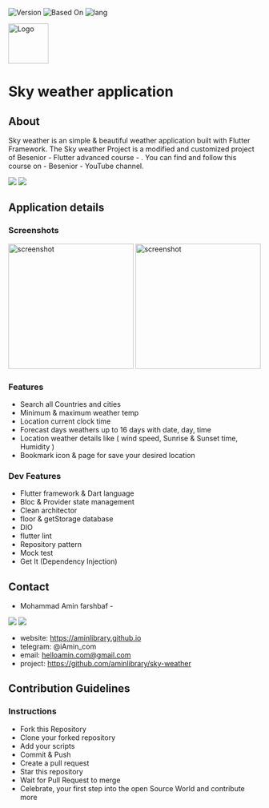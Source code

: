 ![Version](https://img.shields.io/badge/version-2.03518.2-yellow)
![Based On](https://img.shields.io/badge/Base-Flutter-blue)
![lang](https://img.shields.io/badge/lang-dart-9cf)

<img src="https://github.com/user-attachments/assets/0826cf5d-93a6-4ce9-aa8b-40465c87c1e6" alt="Logo" width="80" height="80">

# Sky weather application

## About
Sky weather is an simple & beautiful weather application built with Flutter Framework.
The Sky weather Project is a modified and customized project of Besenior - Flutter advanced course - .
You can find and follow this course on - Besenior - YouTube channel.

<p>
<img src="https://img.icons8.com/color/35/000000/flutter.png"/> 
<img src="https://img.icons8.com/color/35/000000/dart.png"/> 
</p>

## Application details 

### Screenshots
<div display: "inline-block";>
<img src="https://github.com/user-attachments/assets/96b0895e-a376-4897-88f1-5fa183035c7f" alt="screenshot" width="250">
<img src="https://github.com/user-attachments/assets/dbd7b49e-9eb3-4485-8494-9e561a317146" alt="screenshot" width="250">
</div>

### Features
* Search all Countries and cities
* Minimum & maximum weather temp
* Location current clock time
* Forecast days weathers up to 16 days with date, day, time
* Location weather details like ( wind speed, Sunrise & Sunset time, Humidity )
* Bookmark icon & page for save your desired location

### Dev Features
* Flutter framework & Dart language
* Bloc & Provider state management
* Clean architector
* floor & getStorage database
* DIO
* flutter lint
* Repository pattern
* Mock test
* Get It (Dependency Injection)

## Contact
- Mohammad Amin farshbaf -
<p align="left">  
<a href="https://t.me/iAmin_com" target="blank"><img src="https://img.icons8.com/color/35/000000/telegram-app--v1.png"/></a>
<a href="mailto:helloamin.com@gmail.com" target="blank"><img src="https://img.icons8.com/color/35/000000/gmail.png"/></a>
</p>

* website: https://aminlibrary.github.io
* telegram: @iAmin_com
* email: helloamin.com@gmail.com
* project: https://github.com/aminlibrary/sky-weather

## Contribution Guidelines

### Instructions

- Fork this Repository
- Clone your forked repository
- Add your scripts
- Commit & Push
- Create a pull request
- Star this repository
- Wait for Pull Request to merge
- Celebrate, your first step into the open Source World and contribute more
